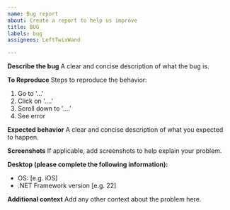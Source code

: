```yaml
---
name: Bug report
about: Create a report to help us improve
title: BUG
labels: bug
assignees: LeftTwixWand

---
```


**Describe the bug**
A clear and concise description of what the bug is.

**To Reproduce**
Steps to reproduce the behavior:
1. Go to '...'
2. Click on '....'
3. Scroll down to '....'
4. See error

**Expected behavior**
A clear and concise description of what you expected to happen.

**Screenshots**
If applicable, add screenshots to help explain your problem.

**Desktop (please complete the following information):**
 - OS: [e.g. iOS]
 - .NET Framework version [e.g. 22]

**Additional context**
Add any other context about the problem here.
